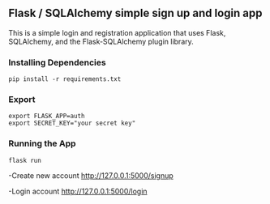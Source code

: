 ## Flask / SQLAlchemy simple sign up and login app
This is a simple login and registration application that uses Flask, SQLAlchemy, and the Flask-SQLAlchemy plugin library.

### Installing Dependencies
```pip install -r requirements.txt```

### Export
```export FLASK_APP=auth```\
```export SECRET_KEY="your secret key"```

### Running the App
```flask run```


-Create new account http://127.0.0.1:5000/signup


-Login account http://127.0.0.1:5000/login 

